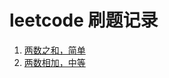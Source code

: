 # leetcode 刷题记录

1. [两数之和，简单](https://leetcode.cn/problems/two-sum/description/)
2. [两数相加，中等](https://leetcode.cn/problems/add-two-numbers/)
